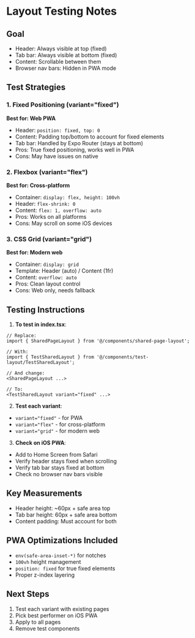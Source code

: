 # Layout Testing Notes

## Goal
- Header: Always visible at top (fixed)
- Tab bar: Always visible at bottom (fixed)
- Content: Scrollable between them
- Browser nav bars: Hidden in PWA mode

## Test Strategies

### 1. Fixed Positioning (variant="fixed")
**Best for: Web PWA**
- Header: `position: fixed, top: 0`
- Content: Padding top/bottom to account for fixed elements
- Tab bar: Handled by Expo Router (stays at bottom)
- Pros: True fixed positioning, works well in PWA
- Cons: May have issues on native

### 2. Flexbox (variant="flex")
**Best for: Cross-platform**
- Container: `display: flex, height: 100vh`
- Header: `flex-shrink: 0`
- Content: `flex: 1, overflow: auto`
- Pros: Works on all platforms
- Cons: May scroll on some iOS devices

### 3. CSS Grid (variant="grid")
**Best for: Modern web**
- Container: `display: grid`
- Template: Header (auto) / Content (1fr)
- Content: `overflow: auto`
- Pros: Clean layout control
- Cons: Web only, needs fallback

## Testing Instructions

1. **To test in index.tsx**:
```tsx
// Replace:
import { SharedPageLayout } from '@/components/shared-page-layout';

// With:
import { TestSharedLayout } from '@/components/test-layout/TestSharedLayout';

// And change:
<SharedPageLayout ...>

// To:
<TestSharedLayout variant="fixed" ...>
```

2. **Test each variant**:
- `variant="fixed"` - for PWA
- `variant="flex"` - for cross-platform
- `variant="grid"` - for modern web

3. **Check on iOS PWA**:
- Add to Home Screen from Safari
- Verify header stays fixed when scrolling
- Verify tab bar stays fixed at bottom
- Check no browser nav bars visible

## Key Measurements
- Header height: ~60px + safe area top
- Tab bar height: 60px + safe area bottom
- Content padding: Must account for both

## PWA Optimizations Included
- `env(safe-area-inset-*)` for notches
- `100vh` height management
- `position: fixed` for true fixed elements
- Proper z-index layering

## Next Steps
1. Test each variant with existing pages
2. Pick best performer on iOS PWA
3. Apply to all pages
4. Remove test components